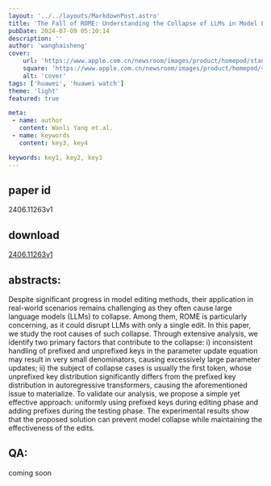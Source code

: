 ```yaml
---
layout: '../../layouts/MarkdownPost.astro'
title: 'The Fall of ROME: Understanding the Collapse of LLMs in Model Editing'
pubDate: 2024-07-09 05:10:14
description: ''
author: 'wanghaisheng'
cover:
    url: 'https://www.apple.com.cn/newsroom/images/product/homepod/standard/Apple-HomePod-hero-230118_big.jpg.large_2x.jpg'
    square: 'https://www.apple.com.cn/newsroom/images/product/homepod/standard/Apple-HomePod-hero-230118_big.jpg.large_2x.jpg'
    alt: 'cover'
tags: ['huawei', 'huawei watch'] 
theme: 'light'
featured: true

meta:
 - name: author
   content: Wanli Yang et.al.
 - name: keywords
   content: key3, key4

keywords: key1, key2, key3
---
```


## paper id
2406.11263v1
## download
[2406.11263v1](http://arxiv.org/abs/2406.11263v1)
## abstracts:
Despite significant progress in model editing methods, their application in real-world scenarios remains challenging as they often cause large language models (LLMs) to collapse. Among them, ROME is particularly concerning, as it could disrupt LLMs with only a single edit. In this paper, we study the root causes of such collapse. Through extensive analysis, we identify two primary factors that contribute to the collapse: i) inconsistent handling of prefixed and unprefixed keys in the parameter update equation may result in very small denominators, causing excessively large parameter updates; ii) the subject of collapse cases is usually the first token, whose unprefixed key distribution significantly differs from the prefixed key distribution in autoregressive transformers, causing the aforementioned issue to materialize. To validate our analysis, we propose a simple yet effective approach: uniformly using prefixed keys during editing phase and adding prefixes during the testing phase. The experimental results show that the proposed solution can prevent model collapse while maintaining the effectiveness of the edits.
## QA:
coming soon
